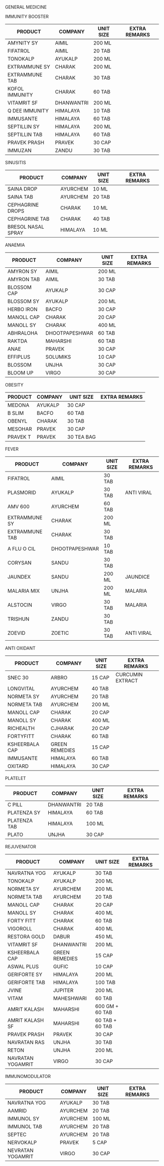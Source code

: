 GENERAL MEDICINE

IMMUNITY BOOSTER

| PRODUCT | COMPANY | UNIT SIZE | EXTRA REMARKS |
| --- | --- | --- | --- |
| AMYNITY SY | AIMIL | 200 ML |     |
| FIFATROL | AIMIL | 20 TAB |     |
| TONOKALP | AYUKALP | 200 ML |     |
| EXTRAMMUNE SY | CHARAK | 200 ML |     |
| EXTRAMMUNE TAB | CHARAK | 30 TAB |     |
| KOFOL IMMUNITY | CHARAK | 60 TAB |     |
| VITAMRIT SF | DHANWANTRI | 200 ML |     |
| Q DEE IMMUNITY | HIMALAYA | 10 TAB |     |
| IMMUSANTE | HIMALAYA | 60 TAB |     |
| SEPTILLIN SY | HIMALAYA | 200 ML |     |
| SEPTILLIN TAB | HIMALAYA | 60 TAB |     |
| PRAVEK PRASH | PRAVEK | 30 CAP |     |
| IMMUZAN | ZANDU | 30 TAB |     |

SINUSITIS

| PRODUCT | COMPANY | UNIT SIZE | EXTRA REMARKS |
| --- | --- | --- | --- |
| SAINA DROP | AYURCHEM | 10 ML |     |
| SAINA TAB | AYURCHEM | 20 TAB |     |
| CEPHAGRINE DROPS | CHARAK | 10 ML |     |
| CEPHAGRINE TAB | CHARAK | 40 TAB |     |
| BRESOL NASAL SPRAY | HIMALAYA | 10 ML |     |

ANAEMIA

| PRODUCT | COMPANY | UNIT SIZE | EXTRA REMARKS |
| --- | --- | --- | --- |
| AMYRON SY | AIMIL | 200 ML |     |
| AMYRON TAB | AIMIL | 30 TAB |     |
| BLOSSOM CAP | AYUKALP | 30 CAP |     |
| BLOSSOM SY | AYUKALP | 200 ML |     |
| HERBO IRON | BACFO | 30 CAP |     |
| MANOLL CAP | CHARAK | 20 CAP |     |
| MANOLL SY | CHARAK | 400 ML |     |
| ABHRALOHA | DHOOTPAPESHWAR | 60 TAB |     |
| RAKTDA | MAHARSHI | 60 TAB |     |
| ANAE | PRAVEK | 30 CAP |     |
| EFFIPLUS | SOLUMIKS | 10 CAP |     |
| BLOSSOM | UNJHA | 30 CAP |     |
| BLOOM UP | VIRGO | 30 CAP |     |

OBESITY

| PRODUCT | COMPANY | UNIT SIZE | EXTRA REMARKS |
| --- | --- | --- | --- |
| MEDONA | AYUKALP | 30 CAP |     |
| B SLIM | BACFO | 60 TAB |     |
| OBENYL | CHARAK | 30 TAB |     |
| MESOHAR | PRAVEK | 30 CAP |     |
| PRAVEK T | PRAVEK | 30 TEA BAG |     |

FEVER

| PRODUCT | COMPANY | UNIT SIZE | EXTRA REMARKS |
| --- | --- | --- | --- |
| FIFATROL | AIMIL | 30 TAB |     |
| PLASMORID | AYUKALP | 30 TAB | ANTI VIRAL |
| AMV 600 | AYURCHEM | 60 TAB |     |
| EXTRAMMUNE SY | CHARAK | 200 ML |     |
| EXTRAMMUNE TAB | CHARAK | 30 TAB |     |
| A FLU O CIL | DHOOTPAPESHWAR | 10 TAB |     |
| CORYSAN | SANDU | 30 TAB |     |
| JAUNDEX | SANDU | 200 ML | JAUNDICE |
| MALARIA MIX | UNJHA | 200 ML | MALARIA |
| ALSTOCIN | VIRGO | 30 TAB | MALARIA |
| TRISHUN | ZANDU | 30 TAB |     |
| ZOEVID | ZOETIC | 30 TAB | ANTI VIRAL |

ANTI OXIDANT

| PRODUCT | COMPANY | UNIT SIZE | EXTRA REMARKS |
| --- | --- | --- | --- |
| SNEC 30 | ARBRO | 15 CAP | CURCUMIN EXTRACT |
| LONGVITAL | AYURCHEM | 40 TAB |     |
| NORMETA SY | AYURCHEM | 20 TAB |     |
| NORMETA TAB | AYURCHEM | 200 ML |     |
| MANOLL CAP | CHARAK | 20 CAP |     |
| MANOLL SY | CHARAK | 400 ML |     |
| RICHEALTH | CJHARAK | 20 CAP |     |
| FORTYFITT | CHARAK | 60 TAB |     |
| KSHEERBALA CAP | GREEN REMEDIES | 15 CAP |     |
| IMMUSANTE | HIMALAYA | 60 TAB |     |
| OXITARD | HIMALAYA | 30 CAP |     |

PLATELET

| PRODUCT | COMPANY | UNIT SIZE | EXTRA REMARKS |
| --- | --- | --- | --- |
| C PILL | DHANWANTRI | 20 TAB |     |
| PLATENZA SY | HIMALAYA | 60 TAB |     |
| PLATENZA TAB | HIMALAYA | 100 ML |     |
| PLATO | UNJHA | 30 CAP |     |

REJUVENATOR

| PRODUCT | COMPANY | UNIT SIZE | EXTRA REMARKS |
| --- | --- | --- | --- |
| NAVRATNA YOG | AYUKALP | 30 TAB |     |
| TONOKALP | AYUKALP | 200 ML |     |
| NORMETA SY | AYURCHEM | 200 ML |     |
| NORMETA TAB | AYURCHEM | 20 TAB |     |
| MANOLL CAP | CHARAK | 20 CAP |     |
| MANOLL SY | CHARAK | 400 ML |     |
| FORTY FITT | CHARAK | 60 TAB |     |
| VIGOROLL | CHARAK | 400 ML |     |
| RESTORA GOLD | DABUR | 450 ML |     |
| VITAMRIT SF | DHANWANTRI | 200 ML |     |
| KSHEERBALA CAP | GREEN REMEDIES | 15 CAP |     |
| ASWAL PLUS | GUFIC | 10 CAP |     |
| GERIFORTE SY | HIMALAYA | 200 ML |     |
| GERIFORTE TAB | HIMALAYA | 100 TAB |     |
| JVINE | JUPITER | 200 ML |     |
| VITAM | MAHESHWARI | 60 TAB |     |
| AMRIT KALASH | MAHARSHI | 600 GM + 60 TAB |     |
| AMRIT KALASH SF | MAHARSHI | 60 TAB + 60 TAB |     |
| PRAVEK PRASH | PRAVEK | 30 CAP |     |
| NAVRATAN RAS | UNJHA | 30 TAB |     |
| RETON | UNJHA | 200 ML |     |
| NAVRATAN YOGAMRIT | VIRGO | 30 CAP |     |

IMMUNOMODULATOR

| PRODUCT | COMPANY | UNIT SIZE | EXTRA REMARKS |
| --- | --- | --- | --- |
| NAVRATNA YOG | AYUKALP | 30 TAB |     |
| AAMRID | AYURCHEM | 20 TAB |     |
| IMMUNOL SY | AYURCHEM | 100 ML |     |
| IMMUNOL TAB | AYURCHEM | 20 TAB |     |
| SEPTEC | AYURCHEM | 20 TAB |     |
| NERVOKALP | PRAVEK | 5 CAP |     |
| NEVRATAN YOGAMRIT | VIRGO | 30 CAP |     |
